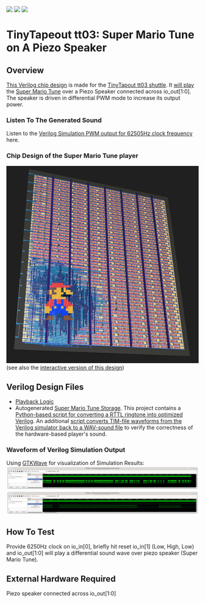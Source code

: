 ![](../../workflows/gds/badge.svg) ![](../../workflows/docs/badge.svg) ![](../../workflows/test/badge.svg)

# TinyTapeout tt03: Super Mario Tune on A Piezo Speaker #

## Overview ##
[This Verilog chip design](https://meriac.github.io/tt03-play-tune/) is
made for the [TinyTapout tt03 shuttle](https://tinytapeout.com/).
It [will play](src/player.v#L38) the [Super Mario Tune](src/tune.v#L42-L45)
over a Piezo Speaker connected across io_out[1:0]. The speaker is driven
in differential PWM mode to increase its output power.

### Listen To The Generated Sound ###
Listen to the [Verilog Simulation PWM output for 62505Hz clock frequency](https://github.com/meriac/tt03-play-tune/releases/download/v0.7/tune-modulation-verilog-simulated.wav) here.

### Chip Design of the Super Mario Tune player ###
![Chip Design of the Super Mario Tune player](img/chip-design.png)
(see also the [interactive version of this design](https://meriac.github.io/tt03-play-tune/))

## Verilog Design Files ##
- [Playback Logic](src/player.v#L38)
- Autogenerated [Super Mario Tune Storage](src/tune.v#L42-L45). This
  project contains a [Python-based script for converting a RTTL ringtone into optimized Verilog](generator/generate.py#L38).
  An additional [script converts TIM-file waveforms from the Verilog simulator back to a WAV-sound file](generator/tim2wav-test.py#L38)
  to verify the correctness of the hardware-based player's sound.

### Waveform of Verilog Simulation Output ###
Using [GTKWave](https://gtkwave.sourceforge.net/) for visualization of Simulation Results:
![25s of Verilog simulation - showing the Waveform output](img/waveform-overview.png)
![Zooming into the Waveform](img/waveform-detail.png)

## How To Test ##
Provide 6250Hz clock on io_in[0], briefly hit reset io_in[1] (Low, High, Low)
and io_out[1:0] will play a differential sound wave over piezo speaker
(Super Mario Tune).

## External Hardware Required ##
Piezo speaker connected across io_out[1:0]
